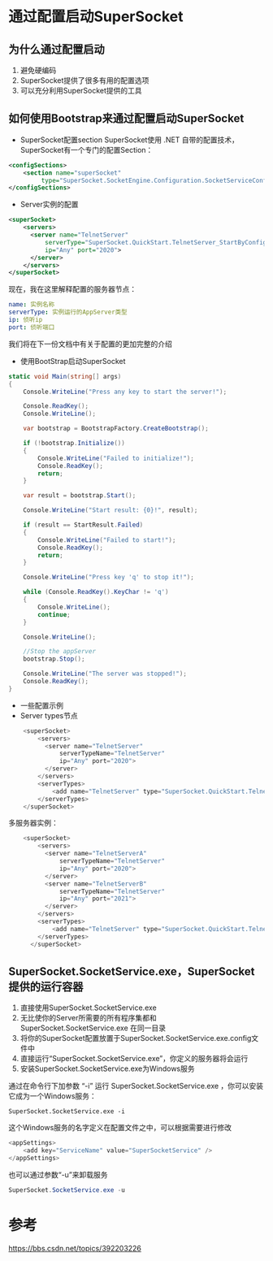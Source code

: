 # 通过配置启动SuperSocket

## 为什么通过配置启动

1. 避免硬编码
2. SuperSocket提供了很多有用的配置选项
3. 可以充分利用SuperSocket提供的工具

## 如何使用Bootstrap来通过配置启动SuperSocket

- SuperSocket配置section SuperSocket使用 .NET 自带的配置技术，SuperSocket有一个专门的配置Section：

```xml
<configSections>
    <section name="superSocket"
         type="SuperSocket.SocketEngine.Configuration.SocketServiceConfig, SuperSocket.SocketEngine" />
</configSections>
```

- Server实例的配置

```xml
<superSocket>
    <servers>
      <server name="TelnetServer"
          serverType="SuperSocket.QuickStart.TelnetServer_StartByConfig.TelnetServer, SuperSocket.QuickStart.TelnetServer_StartByConfig"
          ip="Any" port="2020">
      </server>
    </servers>
</superSocket>
```

现在，我在这里解释配置的服务器节点：

```yml
name: 实例名称
serverType: 实例运行的AppServer类型
ip: 侦听ip
port: 侦听端口
```

我们将在下一份文档中有关于配置的更加完整的介绍

- 使用BootStrap启动SuperSocket

```c#
static void Main(string[] args)
{
    Console.WriteLine("Press any key to start the server!");

    Console.ReadKey();
    Console.WriteLine();

    var bootstrap = BootstrapFactory.CreateBootstrap();

    if (!bootstrap.Initialize())
    {
        Console.WriteLine("Failed to initialize!");
        Console.ReadKey();
        return;
    }

    var result = bootstrap.Start();

    Console.WriteLine("Start result: {0}!", result);

    if (result == StartResult.Failed)
    {
        Console.WriteLine("Failed to start!");
        Console.ReadKey();
        return;
    }

    Console.WriteLine("Press key 'q' to stop it!");

    while (Console.ReadKey().KeyChar != 'q')
    {
        Console.WriteLine();
        continue;
    }

    Console.WriteLine();

    //Stop the appServer
    bootstrap.Stop();

    Console.WriteLine("The server was stopped!");
    Console.ReadKey();
}
```

- 一些配置示例
- Server types节点

```c#
    <superSocket>
        <servers>
          <server name="TelnetServer"
              serverTypeName="TelnetServer"
              ip="Any" port="2020">
          </server>
        </servers>
        <serverTypes>
            <add name="TelnetServer" type="SuperSocket.QuickStart.TelnetServer_StartByConfig.TelnetServer, SuperSocket.QuickStart.TelnetServer_StartByConfig"/>
        </serverTypes>
    </superSocket>
```

多服务器实例：

```c#
    <superSocket>
        <servers>
          <server name="TelnetServerA"
              serverTypeName="TelnetServer"
              ip="Any" port="2020">
          </server>
          <server name="TelnetServerB"
              serverTypeName="TelnetServer"
              ip="Any" port="2021">
          </server>
        </servers>
        <serverTypes>
            <add name="TelnetServer" type="SuperSocket.QuickStart.TelnetServer_StartByConfig.TelnetServer, SuperSocket.QuickStart.TelnetServer_StartByConfig"/>
        </serverTypes>
      </superSocket>
```



## SuperSocket.SocketService.exe，SuperSocket提供的运行容器

1. 直接使用SuperSocket.SocketService.exe
2. 无比使你的Server所需要的所有程序集都和 SuperSocket.SocketService.exe 在同一目录
3. 将你的SuperSocket配置放置于SuperSocket.SocketService.exe.config文件中
4. 直接运行“SuperSocket.SocketService.exe”，你定义的服务器将会运行
5. 安装SuperSocket.SocketService.exe为Windows服务

通过在命令行下加参数 “-i” 运行 SuperSocket.SocketService.exe ，你可以安装它成为一个Windows服务：

```shell
SuperSocket.SocketService.exe -i
```

这个Windows服务的名字定义在配置文件之中，可以根据需要进行修改

```c#
<appSettings>
    <add key="ServiceName" value="SuperSocketService" />
</appSettings>
```

也可以通过参数“-u”来卸载服务

```c#
SuperSocket.SocketService.exe -u
```



# 参考

https://bbs.csdn.net/topics/392203226